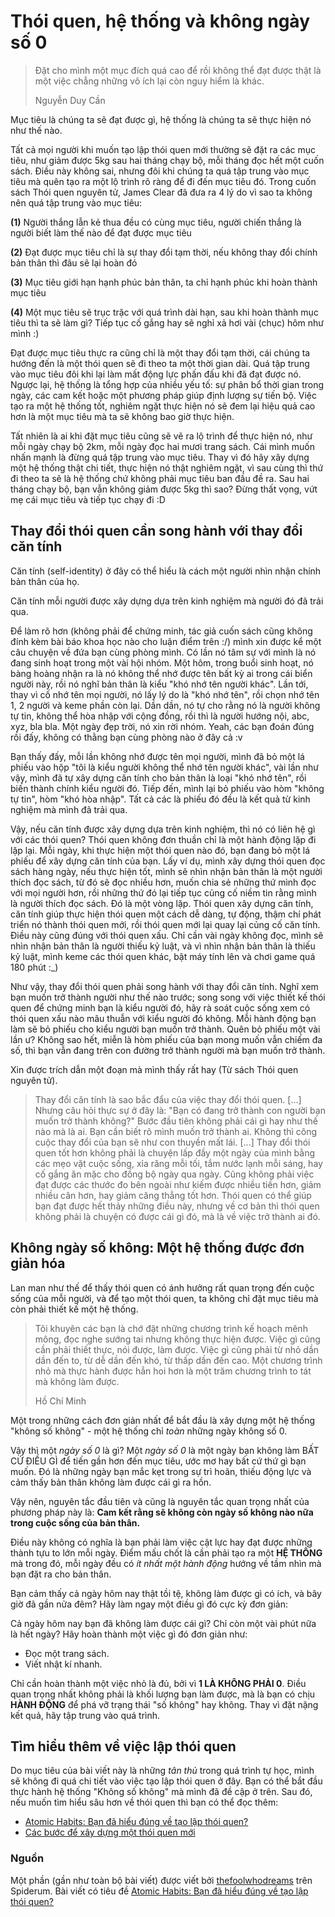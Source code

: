 # Thói quen, hệ thống và không ngày số 0

> Đặt cho mình một mục đích quá cao để rồi không thể đạt được thật là một việc chẳng những vô ích lại còn nguy hiểm là khác.
>
> Nguyễn Duy Cần

Mục tiêu là chúng ta sẽ đạt được gì, hệ thống là chúng ta sẽ thực hiện nó như thế nào.

Tất cả mọi người khi muốn tạo lập thói quen mới thường sẽ đặt ra các mục tiêu, như giảm được 5kg sau hai tháng chạy bộ, mỗi tháng đọc hết một cuốn sách. Điều này không sai, nhưng đôi khi chúng ta quá tập trung vào mục tiêu mà quên tạo ra một lộ trình rõ ràng để đi đến mục tiêu đó. Trong cuốn sách Thói quen nguyên tử, James Clear đã đưa ra 4 lý do vì sao ta không nên quá tập trung vào mục tiêu: 

**(1)** Người thắng lẫn kẻ thua đều có cùng mục tiêu, người chiến thắng là người biết làm thế nào để đạt được mục tiêu

**(2)** Đạt được mục tiêu chỉ là sự thay đổi tạm thời, nếu không thay đổi chính bản thân thì đâu sẽ lại hoàn đó

**(3)** Mục tiêu giới hạn hạnh phúc bản thân, ta chỉ hạnh phúc khi hoàn thành mục tiêu

**(4)** Một mục tiêu sẽ trục trặc với quá trình dài hạn, sau khi hoàn thành mục tiêu thì ta sẽ làm gì? Tiếp tục cố gắng hay sẽ nghỉ xả hơi vài (chục) hôm như mình :\)

Đạt được mục tiêu thực ra cũng chỉ là một thay đổi tạm thời, cái chúng ta hướng đến là một thói quen sẽ đi theo ta một thời gian dài. Quá tập trung vào mục tiêu đôi khi lại làm mất động lực phấn đấu khi đã đạt được nó. Ngược lại, hệ thống là tổng hợp của nhiều yếu tố: sự phân bổ thời gian trong ngày, các cam kết hoặc một phương pháp giúp định lượng sự tiến bộ. Việc tạo ra một hệ thống tốt, nghiêm ngặt thực hiện nó sẽ đem lại hiệu quả cao hơn là một mục tiêu mà ta sẽ không bao giờ thực hiện.

Tất nhiên là ai khi đặt mục tiêu cũng sẽ vẽ ra lộ trình để thực hiện nó, như mỗi ngày chạy bộ 2km, mỗi ngày đọc hai mươi trang sách. Cái mình muốn nhấn mạnh là đừng quá tập trung vào mục tiêu. Thay vì đó hãy xây dựng một hệ thống thật chi tiết, thực hiện nó thật nghiêm ngặt, vì sau cùng thì thứ đi theo ta sẽ là hệ thống chứ không phải mục tiêu ban đầu đề ra. Sau hai tháng chạy bộ, bạn vẫn không giảm được 5kg thì sao? Đừng thất vọng, vứt mẹ cái mục tiêu và tiếp tục chạy đi :D

## Thay đổi thói quen cần song hành với thay đổi căn tính

Căn tính (self-identity) ở đây có thể hiểu là cách một người nhìn nhận chính bản thân của họ.

Căn tính mỗi người được xây dựng dựa trên kinh nghiệm mà người đó đã trải qua.

Để làm rõ hơn (không phải để chứng minh, tác giả cuốn sách cũng không đính kèm bài báo khoa học nào cho luận điểm trên :/) mình xin được kể một câu chuyện về đứa bạn cùng phòng mình. Có lần nó tâm sự với mình là nó đang sinh hoạt trong một vài hội nhóm. Một hôm, trong buổi sinh hoạt, nó bàng hoàng nhận ra là nó không thể nhớ được tên bất kỳ ai trong cái biển người này, rồi nó nghĩ bản thân là kiểu "khó nhớ tên người khác". Lần tới, thay vì cố nhớ tên mọi người, nó lấy lý do là "khó nhớ tên", rồi chọn nhớ tên 1, 2 người và keme phần còn lại. Dần dần, nó tự cho rằng nó là người không tự tin, không thể hòa nhập với cộng đồng, rồi thì là người hướng nội, abc, xyz, bla bla. Một ngày đẹp trời, nó xin rời nhóm. Yeah, các bạn đoán đúng rồi đấy, không có thằng bạn cùng phòng nào ở đây cả :v

Bạn thấy đấy, mỗi lần không nhớ được tên mọi người, mình đã bỏ một lá phiếu vào hộp "tôi là kiểu người không thể nhớ tên người khác", vài lần như vậy, mình đã tự xây dựng căn tính cho bản thân là loại "khó nhớ tên", rồi biến thành chính kiểu người đó. Tiếp đến, mình lại bỏ phiếu vào hòm "không tự tin", hòm "khó hòa nhập". Tất cả các là phiếu đó đều là kết quả từ kinh nghiệm mà mình đã trải qua.

Vậy, nếu căn tính được xây dựng dựa trên kinh nghiệm, thì nó có liên hệ gì với các thói quen? Thói quen không đơn thuần chỉ là một hành động lặp đi lặp lại. Mỗi ngày, khi thực hiện một thói quen nào đó, bạn đang bỏ một lá phiếu để xây dựng căn tính của bạn. Lấy ví dụ, mình xây dựng thói quen đọc sách hàng ngày, nếu thực hiện tốt, mình sẽ nhìn nhận bản thân là một người thích đọc sách, từ đó sẽ đọc nhiều hơn, muốn chia sẻ những thứ mình đọc với mọi người hơn, rồi những thứ đó lại tiếp tục củng cố niềm tin rằng mình là người thích đọc sách. Đó là một vòng lặp. Thói quen xây dựng căn tính, căn tính giúp thực hiện thói quen một cách dễ dàng, tự động, thậm chí phát triển nó thành thói quen mới, rồi thói quen mới lại quay lại củng cố căn tính. Điều này cũng đúng với thói quen xấu. Chỉ cần vài ngày không đọc, mình sẽ nhìn nhận bản thân là người thiếu kỷ luật, và vì nhìn nhận bản thân là thiếu kỷ luật, mình keme các thói quen khác, bật máy tính lên và chơi game quá 180 phút :\_)

Như vậy, thay đổi thói quen phải song hành với thay đổi căn tính. Nghĩ xem bạn muốn trở thành người như thế nào trước; song song với việc thiết kế thói quen để chứng minh bạn là kiểu người đó, hãy rà soát cuộc sống xem có thói quen xấu nào mâu thuẫn với kiểu người đó không. Mỗi hành động bạn làm sẽ bỏ phiếu cho kiểu người bạn muốn trở thành. Quên bỏ phiếu một vài lần ư? Không sao hết, miễn là hòm phiếu của bạn mong muốn vẫn chiếm đa số, thì bạn vẫn đang trên con đường trở thành người mà bạn muốn trở thành.

Xin được trích dẫn một đoạn mà mình thấy rất hay (Từ sách Thói quen nguyên tử).

> Thay đổi căn tính là sao bắc đẩu của việc thay đổi thói quen. [...] Nhưng câu hỏi thực sự ở đây là: "Bạn có đang trở thành con người bạn muốn trở thành không?" Bước đầu tiên không phải cái gì hay như thế nào mà là ai. Bạn cần biết rõ mình muốn trở thành ai. Không thì công cuộc thay đổi của bạn sẽ như con thuyền mất lái.
> [...]
> Thay đổi thói quen tốt hơn không phải là chuyện lấp đầy một ngày của mình bằng các mẹo vặt cuộc sống, xỉa răng mỗi tối, tắm nước lạnh mỗi sáng, hay cố gắng ăn mặc cho đồng bộ ngày qua ngày. Cũng không phải việc đạt được các thước đo bên ngoài như kiếm được nhiều tiền hơn, giảm nhiều cân hơn, hay giảm căng thẳng tốt hơn. Thói quen có thể giúp bạn đạt được hết thảy những điều này, nhưng về cơ bản thì thói quen không phải là chuyện có được cái gì đó, mà là về việc trở thành ai đó.

## Không ngày số không: Một hệ thống được đơn giản hóa

Lan man như thế để thấy thói quen có ánh hưởng rất quan trọng đến cuộc sống của mỗi người, và để tạo một thói quen, ta không chỉ đặt mục tiêu mà còn phải thiết kế một hệ thống.

> Tôi khuyên các bạn là chớ đặt những chương trình kế hoạch mênh mông, đọc nghe sướng tai nhưng không thực hiện được. Việc gì cũng cần phải thiết thực, nói được, làm được. Việc gì cũng phải từ nhỏ dần dần đến to, từ dễ dần đến khó, từ thấp dần đến cao. Một chương trình nhỏ mà thực hành được hẳn hoi hơn là một trăm chương trình to tát mà không làm được.
> 
> Hồ Chí Minh

Một trong những cách đơn giản nhất để bắt đầu là xây dựng một hệ thống "không số không" - một hệ thống chỉ *toàn* những ngày không số 0.

Vậy thì một *ngày số 0* là gì? Một *ngày số 0* là một ngày bạn không làm BẤT CỨ ĐIỀU GÌ để tiến gần hơn đến mục tiêu, ước mơ hay bất cứ thứ gì bạn muốn. Đó là những ngày bạn mắc kẹt trong sự trì hoãn, thiếu động lực và cảm thấy bản thân không làm được cái gì ra hồn.

Vậy nên, nguyên tắc đầu tiên và cũng là nguyên tắc quan trọng nhất của phương pháp này là: **Cam kết rằng sẽ không còn ngày số không nào nữa trong cuộc sống của bản thân.**

Điều này không có nghĩa là bạn phải làm việc cật lực hay đạt được những thành tựu to lớn mỗi ngày. Điểm mấu chốt là cần phải tạo ra một **HỆ THỐNG** mà trong đó, mỗi ngày đều có *ít nhất một hành động* hướng về tầm nhìn mà bạn đặt ra cho bản thân.

Bạn cảm thấy cả ngày hôm nay thật tồi tệ, không làm được gì có ích, và bây giờ đã gần nửa đêm? Hãy làm ngay một điều gì đó cực kỳ đơn giản:

Cả ngày hôm nay bạn đã không làm được cái gì? Chỉ còn một vài phút nữa là hết ngày? Hãy hoàn thành một việc gì đó đơn giản như:

* Đọc một trang sách.
* Viết nhật kí nhanh.

Chỉ cần hoàn thành một việc nhỏ là đủ, bởi vì **1 LÀ KHÔNG PHẢI 0**. Điều quan trọng nhất không phải là khối lượng bạn làm được, mà là bạn có chịu **HÀNH ĐỘNG** để phá vỡ trạng thái "số không" hay không. Thay vì đặt nặng kết quả, hãy tập trung vào quá trình.

## Tìm hiểu thêm về việc lập thói quen

Do mục tiêu của bài viết này là những *tân thủ* trong quá trình tự học, mình sẽ không đi quá chi tiết vào việc tạo lập thói quen ở đây. Bạn có thể bắt đầu thực hành hệ thống "Không số không" mà mình đã đề cập ở trên. Sau đó, nếu muốn tìm hiểu sâu hơn về thói quen thì bạn có thể đọc thêm:

- [Atomic Habits: Bạn đã hiểu đúng về tạo lập thói quen?](https://spiderum.com/bai-dang/Gioi-thieu-Atomic-Habits-Lieu-ban-co-thuc-su-hieu-ve-viec-tao-lap-thoi-quen-YsBHNEgJ418B)
- [Các bước để xây dựng một thói quen mới](https://spiderum.com/bai-dang/Cac-buoc-de-xay-dung-mot-thoi-quen-moi-7uz)

### Nguồn

Một phần (gần như toàn bộ bài viết) được viết bởi [thefoolwhodreams](https://spiderum.com/nguoi-dung/kaitokid14121998) trên Spiderum. Bài viết có tiêu đề [Atomic Habits: Bạn đã hiểu đúng về tạo lập thói quen?](https://spiderum.com/bai-dang/Gioi-thieu-Atomic-Habits-Lieu-ban-co-thuc-su-hieu-ve-viec-tao-lap-thoi-quen-YsBHNEgJ418B)